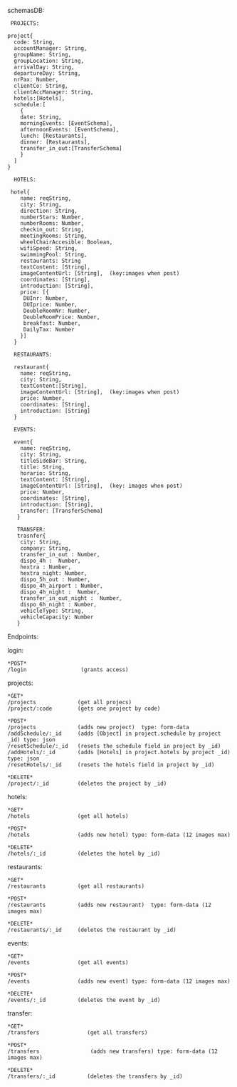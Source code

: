 schemasDB:
~~~
 PROJECTS:
 
project{
  code: String,
  accountManager: String,
  groupName: String,
  groupLocation: String,
  arrivalDay: String,
  departureDay: String,
  nrPax: Number,
  clientCo: String,
  clientAccManager: String,
  hotels:[Hotels],
  schedule:[
    {
    date: String,
    morningEvents: [EventSchema],
    afternoonEvents: [EventSchema],
    lunch: [Restaurants],
    dinner: [Restaurants],
    transfer_in_out:[TransferSchema]
    }
  ]
}
~~~
~~~  
  HOTELS:
  
 hotel{ 
    name: reqString,
    city: String,
    direction: String,
    numberStars: Number,
    numberRooms: Number,
    checkin_out: String,
    meetingRooms: String,
    wheelChairAccesible: Boolean,
    wifiSpeed: String,
    swimmingPool: String,
    restaurants: String
    textContent: [String],
    imageContentUrl: [String],  (key:images when post)
    coordinates: [String],
    introduction: [String],
    price: [{
     DUInr: Number,
     DUIprice: Number,
     DoubleRoomNr: Number,
     DoubleRoomPrice: Number,
     breakfast: Number,
     DailyTax: Number
    }]
  }
~~~
~~~  
  RESTAURANTS:
  
  restaurant{
    name: reqString,
    city: String,
    textContent:[String],
    imageContentUrl: [String],  (key:images when post)
    price: Number,
    coordinates: [String],
    introduction: [String]
  }
~~~   
~~~  
  EVENTS:
  
  event{
    name: reqString,
    city: String,
    titleSideBar: String,
    title: String,
    horario: String,
    textContent: [String],
    imageContentUrl: [String],  (key: images when post)
    price: Number,
    coordinates: [String],
    introduction: [String],
    transfer: [TransferSchema]
   }
~~~ 
~~~ 
   TRANSFER:
   trasnfer{
    city: String,
    company: String,
    transfer_in_out : Number,
    dispo_4h :  Number,
    hextra : Number,
    hextra_night: Number,
    dispo_5h_out : Number,
    dispo_4h_airport : Number,
    dispo_4h_night :  Number,
    transfer_in_out_night :  Number,
    dispo_6h_night : Number,
    vehicleType: String,
    vehicleCapacity: Number
   }
~~~  
Endpoints:

login:
~~~   
*POST*
/login                 (grants access)
~~~  
  
  projects:

    *GET*
    /projects             (get all projecs) 
    /project/:code        (gets one project by code) 
    
    *POST*
    /projects             (adds new project)  type: form-data
    /addSchedule/:_id     (adds [Object] in project.schedule by project _id) type: json
    /resetSchedule/:_id   (resets the schedule field in project by _id) 
    /addHotels/:_id       (adds [Hotels] in project.hotels by project _id) type: json
    /resetHotels/:_id     (resets the hotels field in project by _id) 

    *DELETE*
    /project/:_id         (deletes the project by _id) 

  hotels:

    *GET*
    /hotels               (get all hotels) 

    *POST*
    /hotels               (adds new hotel) type: form-data (12 images max)

    *DELETE*
    /hotels/:_id          (deletes the hotel by _id)

  restaurants:

    *GET*
    /restaurants          (get all restaurants) 

    *POST*
    /restaurants          (adds new restaurant)  type: form-data (12 images max)

    *DELETE*
    /restaurants/:_id     (deletes the restaurant by _id) 

  events:

    *GET*
    /events               (get all events) 

    *POST*
    /events               (adds new event) type: form-data (12 images max)

    *DELETE*
    /events/:_id          (deletes the event by _id) 
    
   transfer:
   
    *GET*
    /transfers               (get all transfers) 

    *POST*
    /transfers                (adds new transfers) type: form-data (12 images max)

    *DELETE*
    /transfers/:_id          (deletes the transfers by _id) 
